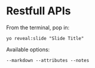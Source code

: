
# Restfull APIs

From the terminal, pop in:

  ```yo reveal:slide "Slide Title"```

Available options:

 ```--markdown --attributes --notes```
